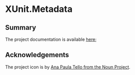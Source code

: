 # XUnit.Metadata

## Summary

The project documentation is available [here](http://jrbeverly.viewdocs.io/Xunit.Metadata/);

## Acknowledgements

The project icon is by [Ana Paula Tello from the Noun Project](docs/icon/icon.json).